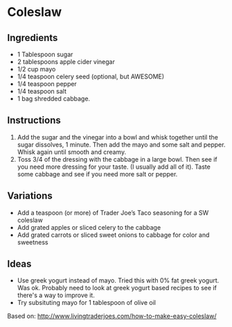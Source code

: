 # Coleslaw

## Ingredients
- 1 Tablespoon sugar
- 2 tablespoons apple cider vinegar
- 1/2 cup mayo
- 1/4 teaspoon celery seed (optional, but AWESOME)
- 1/4 teaspoon pepper
- 1/4 teaspoon salt
- 1 bag shredded cabbage.

## Instructions
1. Add the sugar and the vinegar into a bowl and whisk together until the sugar dissolves, 1 minute. Then add the mayo and some salt and pepper. Whisk again until smooth and creamy.
1. Toss 3/4 of the dressing with the cabbage in a large bowl.  Then see if you need more dressing for your taste. (I usually add all of it). Taste some cabbage and see if you need more salt or pepper.

## Variations 
- Add a teaspoon (or more) of Trader Joe’s Taco seasoning for a SW coleslaw
- Add grated apples or sliced celery to the cabbage
- Add grated carrots or sliced sweet onions to cabbage for color and sweetness

## Ideas
- Use greek yogurt instead of mayo. Tried this with 0% fat greek yogurt. Was ok. Probably need to look at greek yogurt based recipes to see if there's a way to improve it.
- Try subsituting mayo for 1 tablespoon of olive oil

Based on: http://www.livingtraderjoes.com/how-to-make-easy-coleslaw/
